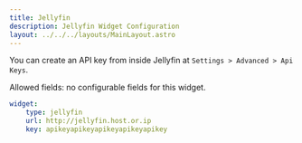 ```yaml
---
title: Jellyfin
description: Jellyfin Widget Configuration
layout: ../../../layouts/MainLayout.astro
---
```


You can create an API key from inside Jellyfin at `Settings > Advanced > Api Keys`.

Allowed fields: no configurable fields for this widget.

```yaml
widget:
    type: jellyfin
    url: http://jellyfin.host.or.ip
    key: apikeyapikeyapikeyapikeyapikey
```
